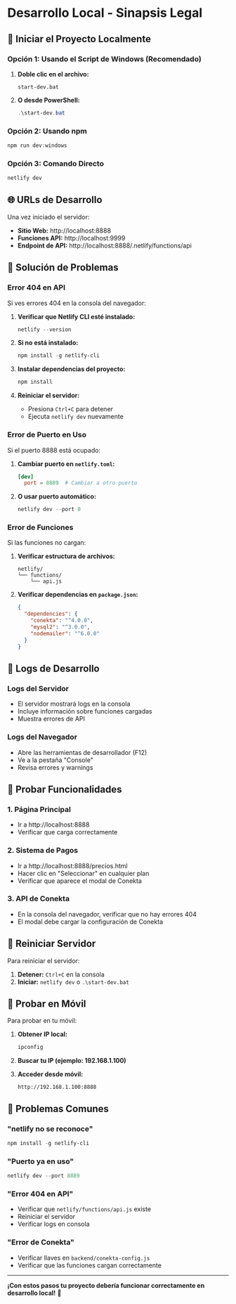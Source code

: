 # Desarrollo Local - Sinapsis Legal

## 🚀 Iniciar el Proyecto Localmente

### **Opción 1: Usando el Script de Windows (Recomendado)**

1. **Doble clic en el archivo:**
   ```
   start-dev.bat
   ```

2. **O desde PowerShell:**
   ```powershell
   .\start-dev.bat
   ```

### **Opción 2: Usando npm**

```powershell
npm run dev:windows
```

### **Opción 3: Comando Directo**

```powershell
netlify dev
```

## 🌐 URLs de Desarrollo

Una vez iniciado el servidor:

- **Sitio Web:** http://localhost:8888
- **Funciones API:** http://localhost:9999
- **Endpoint de API:** http://localhost:8888/.netlify/functions/api

## 🔧 Solución de Problemas

### **Error 404 en API**

Si ves errores 404 en la consola del navegador:

1. **Verificar que Netlify CLI esté instalado:**
   ```powershell
   netlify --version
   ```

2. **Si no está instalado:**
   ```powershell
   npm install -g netlify-cli
   ```

3. **Instalar dependencias del proyecto:**
   ```powershell
   npm install
   ```

4. **Reiniciar el servidor:**
   - Presiona `Ctrl+C` para detener
   - Ejecuta `netlify dev` nuevamente

### **Error de Puerto en Uso**

Si el puerto 8888 está ocupado:

1. **Cambiar puerto en `netlify.toml`:**
   ```toml
   [dev]
     port = 8889  # Cambiar a otro puerto
   ```

2. **O usar puerto automático:**
   ```powershell
   netlify dev --port 0
   ```

### **Error de Funciones**

Si las funciones no cargan:

1. **Verificar estructura de archivos:**
   ```
   netlify/
   └── functions/
       └── api.js
   ```

2. **Verificar dependencias en `package.json`:**
   ```json
   {
     "dependencies": {
       "conekta": "^4.0.0",
       "mysql2": "^3.0.0",
       "nodemailer": "^6.0.0"
     }
   }
   ```

## 📝 Logs de Desarrollo

### **Logs del Servidor**
- El servidor mostrará logs en la consola
- Incluye información sobre funciones cargadas
- Muestra errores de API

### **Logs del Navegador**
- Abre las herramientas de desarrollador (F12)
- Ve a la pestaña "Console"
- Revisa errores y warnings

## 🧪 Probar Funcionalidades

### **1. Página Principal**
- Ir a http://localhost:8888
- Verificar que carga correctamente

### **2. Sistema de Pagos**
- Ir a http://localhost:8888/precios.html
- Hacer clic en "Seleccionar" en cualquier plan
- Verificar que aparece el modal de Conekta

### **3. API de Conekta**
- En la consola del navegador, verificar que no hay errores 404
- El modal debe cargar la configuración de Conekta

## 🔄 Reiniciar Servidor

Para reiniciar el servidor:

1. **Detener:** `Ctrl+C` en la consola
2. **Iniciar:** `netlify dev` o `.\start-dev.bat`

## 📱 Probar en Móvil

Para probar en tu móvil:

1. **Obtener IP local:**
   ```powershell
   ipconfig
   ```

2. **Buscar tu IP (ejemplo: 192.168.1.100)**

3. **Acceder desde móvil:**
   ```
   http://192.168.1.100:8888
   ```

## 🚨 Problemas Comunes

### **"netlify no se reconoce"**
```powershell
npm install -g netlify-cli
```

### **"Puerto ya en uso"**
```powershell
netlify dev --port 8889
```

### **"Error 404 en API"**
- Verificar que `netlify/functions/api.js` existe
- Reiniciar el servidor
- Verificar logs en consola

### **"Error de Conekta"**
- Verificar llaves en `backend/conekta-config.js`
- Verificar que las funciones cargan correctamente

---

**¡Con estos pasos tu proyecto debería funcionar correctamente en desarrollo local!** 🎉 